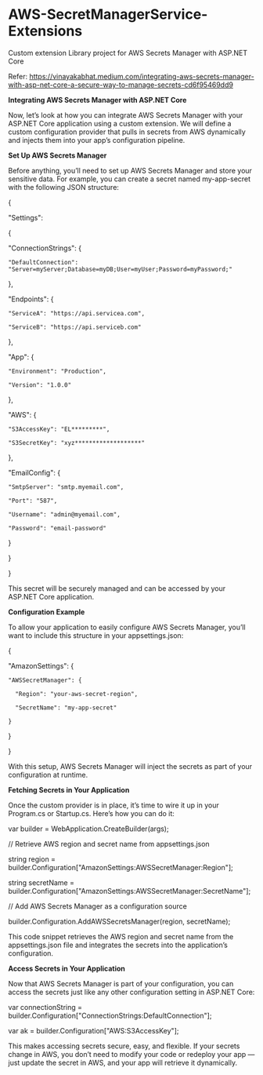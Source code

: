 # AWS-SecretManagerService-Extensions

Custom extension Library project for AWS Secrets Manager with ASP.NET Core 

Refer: https://vinayakabhat.medium.com/integrating-aws-secrets-manager-with-asp-net-core-a-secure-way-to-manage-secrets-cd6f95469dd9

**Integrating AWS Secrets Manager with ASP.NET Core**

Now, let’s look at how you can integrate AWS Secrets Manager with your ASP.NET Core application using a custom extension. We will define a custom configuration provider that pulls in secrets from AWS dynamically and injects them into your app’s configuration pipeline.

**Set Up AWS Secrets Manager**

Before anything, you’ll need to set up AWS Secrets Manager and store your sensitive data. For example, you can create a secret named my-app-secret with the following JSON structure:

{

 "Settings":

 {
 
  "ConnectionStrings": {
  
    "DefaultConnection": "Server=myServer;Database=myDB;User=myUser;Password=myPassword;"
    
  },
  
  "Endpoints": {
  
    "ServiceA": "https://api.servicea.com",
    
    "ServiceB": "https://api.serviceb.com"
    
  },
  
  "App": {
  
    "Environment": "Production",
    
    "Version": "1.0.0"
    
  },
  
  "AWS": {
  
    "S3AccessKey": "EL*********",
    
    "S3SecretKey": "xyz*******************"
    
  },
  
  "EmailConfig": {
  
    "SmtpServer": "smtp.myemail.com",
    
    "Port": "587",
    
    "Username": "admin@myemail.com",
    
    "Password": "email-password"
    
  }
  
 }
 
}


This secret will be securely managed and can be accessed by your ASP.NET Core application.

**Configuration Example**

To allow your application to easily configure AWS Secrets Manager, you’ll want to include this structure in your appsettings.json:

{

  "AmazonSettings": {
  
    "AWSSecretManager": {
    
      "Region": "your-aws-secret-region",
      
      "SecretName": "my-app-secret"
      
    }
    
  }
  
}

With this setup, AWS Secrets Manager will inject the secrets as part of your configuration at runtime.


**Fetching Secrets in Your Application**

Once the custom provider is in place, it’s time to wire it up in your Program.cs or Startup.cs. Here’s how you can do it:

var builder = WebApplication.CreateBuilder(args);

// Retrieve AWS region and secret name from appsettings.json

string region = builder.Configuration["AmazonSettings:AWSSecretManager:Region"];

string secretName = builder.Configuration["AmazonSettings:AWSSecretManager:SecretName"];

// Add AWS Secrets Manager as a configuration source

builder.Configuration.AddAWSSecretsManager(region, secretName);


This code snippet retrieves the AWS region and secret name from the appsettings.json file and integrates the secrets into the application’s configuration.


**Access Secrets in Your Application**

Now that AWS Secrets Manager is part of your configuration, you can access the secrets just like any other configuration setting in ASP.NET Core:

var connectionString = builder.Configuration["ConnectionStrings:DefaultConnection"];

var ak = builder.Configuration["AWS:S3AccessKey"];

This makes accessing secrets secure, easy, and flexible. If your secrets change in AWS, you don’t need to modify your code or redeploy your app — just update the secret in AWS, and your app will retrieve it dynamically.
